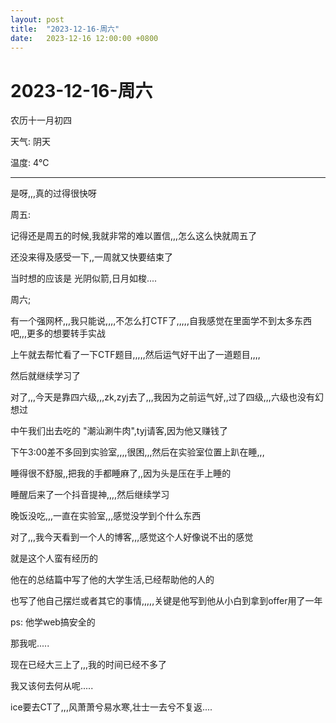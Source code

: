 ```yaml
---
layout: post
title:  "2023-12-16-周六"
date:   2023-12-16 12:00:00 +0800
---
```




# 2023-12-16-周六

农历十一月初四

天气: 阴天

温度: 4℃

---



是呀,,,真的过得很快呀



周五:

记得还是周五的时候,我就非常的难以置信,,,怎么这么快就周五了

还没来得及感受一下,,一周就又快要结束了

当时想的应该是 光阴似箭,日月如梭....



周六;

有一个强网杯,,,我只能说,,,,不怎么打CTF了,,,,,自我感觉在里面学不到太多东西吧,,,更多的想要转手实战

上午就去帮忙看了一下CTF题目,,,,,然后运气好干出了一道题目,,,,

然后就继续学习了

对了,,,今天是靠四六级,,,zk,zyj去了,,,我因为之前运气好,,过了四级,,,六级也没有幻想过

中午我们出去吃的 "潮汕涮牛肉",tyj请客,因为他又赚钱了



下午3:00差不多回到实验室,,,,很困,,,然后在实验室位置上趴在睡,,,

睡得很不舒服,,把我的手都睡麻了,,因为头是压在手上睡的

睡醒后来了一个抖音提神,,,,然后继续学习

晚饭没吃,,,一直在实验室,,,感觉没学到个什么东西



对了,,,我今天看到一个人的博客,,,感觉这个人好像说不出的感觉

就是这个人蛮有经历的

他在的总结篇中写了他的大学生活,已经帮助他的人的

也写了他自己摆烂或者其它的事情,,,,,关键是他写到他从小白到拿到offer用了一年

ps: 他学web搞安全的



那我呢.....

现在已经大三上了,,,我的时间已经不多了

我又该何去何从呢.....

ice要去CT了,,,风萧萧兮易水寒,壮士一去兮不复返....





